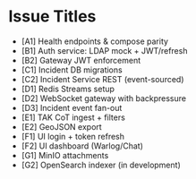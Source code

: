 # Issue Titles

- [A1] Health endpoints & compose parity
- [B1] Auth service: LDAP mock + JWT/refresh
- [B2] Gateway JWT enforcement
- [C1] Incident DB migrations
- [C2] Incident Service REST (event-sourced)
- [D1] Redis Streams setup
- [D2] WebSocket gateway with backpressure
- [D3] Incident event fan-out
- [E1] TAK CoT ingest + filters
- [E2] GeoJSON export
- [F1] UI login + token refresh
- [F2] UI dashboard (Warlog/Chat)
- [G1] MinIO attachments
- [G2] OpenSearch indexer (in development)

